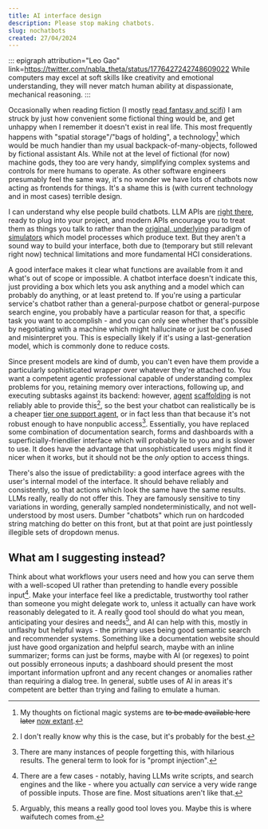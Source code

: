 ```yaml
---
title: AI interface design
description: Please stop making chatbots.
slug: nochatbots
created: 27/04/2024
---
```

::: epigraph attribution="Leo Gao" link=https://twitter.com/nabla_theta/status/1776427242748609022
While computers may excel at soft skills like creativity and emotional understanding, they will never match human ability at dispassionate, mechanical reasoning.
:::

Occasionally when reading fiction (I mostly [read fantasy and scifi](/otherstuff/)) I am struck by just how convenient some fictional thing would be, and get unhappy when I remember it doesn't exist in real life. This most frequently happens with "spatial storage"/"bags of holding", a technology[^1] which would be much handier than my usual backpack-of-many-objects, followed by fictional assistant AIs. While not at the level of fictional (for now) machine gods, they too are very handy, simplifying complex systems and controls for mere humans to operate. As other software engineers presumably feel the same way, it's no wonder we have lots of chatbots now acting as frontends for things. It's a shame this is (with current technology and in most cases) terrible design.

I can understand why else people build chatbots. LLM APIs are [right there](https://platform.openai.com/docs/api-reference), ready to plug into your project, and modern APIs encourage you to treat them as things you talk to rather than the [original, underlying](https://platform.openai.com/docs/api-reference/completions) paradigm of [simulators](https://www.lesswrong.com/s/N7nDePaNabJdnbXeE/p/vJFdjigzmcXMhNTsx) which model processes which produce text. But they aren't a sound way to build your interface, both due to (temporary but still relevant right now) technical limitations and more fundamental <span class="hoverdefn" title="human-computer interaction">HCI</span> considerations.

A good interface makes it clear what functions are available from it and what's out of scope or impossible. A chatbot interface doesn't indicate this, just providing a box which lets you ask anything and a model which can probably do anything, or at least pretend to. If you're using a particular service's chatbot rather than a general-purpose chatbot or general-purpose search engine, you probably have a particular reason for that, a specific task you want to accomplish - and you can only see whether that's possible by negotiating with a machine which might hallucinate or just be confused and misinterpret you. This is especially likely if it's using a last-generation model, which is commonly done to reduce costs.

Since present models are kind of dumb, you can't even have them provide a particularly sophisticated wrapper over whatever they're attached to. You want a competent agentic professional capable of understanding complex problems for you, retaining memory over interactions, following up, and executing subtasks against its backend: however, [agent](https://github.com/Significant-Gravitas/AutoGPT) [scaffolding](https://github.com/princeton-nlp/SWE-agent) is not reliably able to provide this[^2], so the best your chatbot can realistically be is a cheaper [tier one support agent](https://www.bitsaboutmoney.com/archive/seeing-like-a-bank), or in fact less than that because it's not robust enough to have nonpublic access[^3]. Essentially, you have replaced some combination of documentation search, forms and dashboards with a superficially-friendlier interface which will probably lie to you and is slower to use. It does have the advantage that unsophisticated users might find it nicer when it works, but it should not be the *only* option to access things.

There's also the issue of predictability: a good interface agrees with the user's internal model of the interface. It should behave reliably and consistently, so that actions which look the same have the same results. LLMs really, really do not offer this. They are famously sensitive to tiny variations in wording, generally sampled nondeterministically, and not well-understood by most users. Dumber "chatbots" which run on hardcoded string matching do better on this front, but at that point are just pointlessly illegible sets of dropdown menus.

## What am I suggesting instead?

Think about what workflows your users need and how you can serve them with a well-scoped UI rather than pretending to handle every possible input[^5]. Make your interface feel like a predictable, trustworthy tool rather than someone you might delegate work to, unless it actually can have work reasonably delegated to it. A really good tool should do what you mean, anticipating your desires and needs[^4], and AI can help with this, mostly in unflashy but helpful ways - the primary uses being good semantic search and recommender systems. Something like a documentation website should just have good organization and helpful search, maybe with an inline summarizer; forms can just be forms, maybe with AI (or regexes) to point out possibly erroneous inputs; a dashboard should present the most important information upfront and any recent changes or anomalies rather than requiring a dialog tree. In general, subtle uses of AI in areas it's competent are better than trying and failing to emulate a human.

[^1]: My thoughts on fictional magic systems are ~~to be made available here later~~ [now extant](/magic/).

[^2]: I don't really know why this is the case, but it's probably for the best.

[^3]: There are many instances of people forgetting this, with hilarious results. The general term to look for is "prompt injection".

[^4]: Arguably, this means a really good tool loves you. Maybe this is where waifutech comes from.

[^5]: There are a few cases - notably, having LLMs write scripts, and search engines and the like - where you actually *can* service a very wide range of possible inputs. Those are fine. Most situations aren't like that.